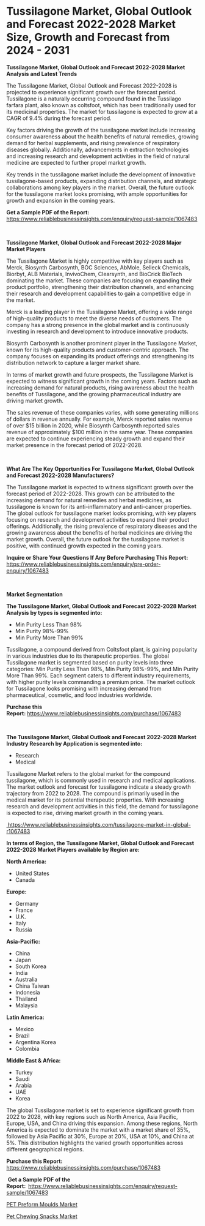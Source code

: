 <p><h1>Tussilagone Market, Global Outlook and Forecast 2022-2028 Market Size, Growth and Forecast from 2024 - 2031</h1></p><p><strong>Tussilagone Market, Global Outlook and Forecast 2022-2028 Market Analysis and Latest Trends</strong></p>
<p><p>The Tussilagone Market, Global Outlook and Forecast 2022-2028 is projected to experience significant growth over the forecast period. Tussilagone is a naturally occurring compound found in the Tussilago farfara plant, also known as coltsfoot, which has been traditionally used for its medicinal properties. The market for tussilagone is expected to grow at a CAGR of 9.4% during the forecast period.</p><p>Key factors driving the growth of the tussilagone market include increasing consumer awareness about the health benefits of natural remedies, growing demand for herbal supplements, and rising prevalence of respiratory diseases globally. Additionally, advancements in extraction technologies and increasing research and development activities in the field of natural medicine are expected to further propel market growth.</p><p>Key trends in the tussilagone market include the development of innovative tussilagone-based products, expanding distribution channels, and strategic collaborations among key players in the market. Overall, the future outlook for the tussilagone market looks promising, with ample opportunities for growth and expansion in the coming years.</p></p>
<p><strong>Get a Sample PDF of the Report:&nbsp;</strong> <a href="https://www.reliablebusinessinsights.com/enquiry/request-sample/1067483">https://www.reliablebusinessinsights.com/enquiry/request-sample/1067483</a></p>
<p>&nbsp;</p>
<p><strong>Tussilagone Market, Global Outlook and Forecast 2022-2028 Major Market Players</strong></p>
<p><p>The Tussilagone Market is highly competitive with key players such as Merck, Biosynth Carbosynth, BOC Sciences, AbMole, Selleck Chemicals, Biorbyt, ALB Materials, InvivoChem, Clearsynth, and BioCrick BioTech dominating the market. These companies are focusing on expanding their product portfolio, strengthening their distribution channels, and enhancing their research and development capabilities to gain a competitive edge in the market.</p><p>Merck is a leading player in the Tussilagone Market, offering a wide range of high-quality products to meet the diverse needs of customers. The company has a strong presence in the global market and is continuously investing in research and development to introduce innovative products.</p><p>Biosynth Carbosynth is another prominent player in the Tussilagone Market, known for its high-quality products and customer-centric approach. The company focuses on expanding its product offerings and strengthening its distribution network to capture a larger market share.</p><p>In terms of market growth and future prospects, the Tussilagone Market is expected to witness significant growth in the coming years. Factors such as increasing demand for natural products, rising awareness about the health benefits of Tussilagone, and the growing pharmaceutical industry are driving market growth.</p><p>The sales revenue of these companies varies, with some generating millions of dollars in revenue annually. For example, Merck reported sales revenue of over $15 billion in 2020, while Biosynth Carbosynth reported sales revenue of approximately $100 million in the same year. These companies are expected to continue experiencing steady growth and expand their market presence in the forecast period of 2022-2028.</p></p>
<p>&nbsp;</p>
<p><strong>What Are The Key Opportunities For Tussilagone Market, Global Outlook and Forecast 2022-2028 Manufacturers?</strong></p>
<p><p>The Tussilagone market is expected to witness significant growth over the forecast period of 2022-2028. This growth can be attributed to the increasing demand for natural remedies and herbal medicines, as tussilagone is known for its anti-inflammatory and anti-cancer properties. The global outlook for tussilagone market looks promising, with key players focusing on research and development activities to expand their product offerings. Additionally, the rising prevalence of respiratory diseases and the growing awareness about the benefits of herbal medicines are driving the market growth. Overall, the future outlook for the tussilagone market is positive, with continued growth expected in the coming years.</p></p>
<p><strong>Inquire or Share Your Questions If Any Before Purchasing This Report:</strong> <a href="https://www.reliablebusinessinsights.com/enquiry/pre-order-enquiry/1067483">https://www.reliablebusinessinsights.com/enquiry/pre-order-enquiry/1067483</a></p>
<p>&nbsp;</p>
<p><strong>Market Segmentation</strong></p>
<p><strong>The Tussilagone Market, Global Outlook and Forecast 2022-2028 Market Analysis by types is segmented into:</strong></p>
<p><ul><li>Min Purity Less Than 98%</li><li>Min Purity 98%-99%</li><li>Min Purity More Than 99%</li></ul></p>
<p><p>Tussilagone, a compound derived from Coltsfoot plant, is gaining popularity in various industries due to its therapeutic properties. The global Tussilagone market is segmented based on purity levels into three categories: Min Purity Less Than 98%, Min Purity 98%-99%, and Min Purity More Than 99%. Each segment caters to different industry requirements, with higher purity levels commanding a premium price. The market outlook for Tussilagone looks promising with increasing demand from pharmaceutical, cosmetic, and food industries worldwide.</p></p>
<p><strong>Purchase this Report:&nbsp;</strong><a href="https://www.reliablebusinessinsights.com/purchase/1067483">https://www.reliablebusinessinsights.com/purchase/1067483</a></p>
<p>&nbsp;</p>
<p><strong>The Tussilagone Market, Global Outlook and Forecast 2022-2028 Market Industry Research by Application is segmented into:</strong></p>
<p><ul><li>Research</li><li>Medical</li></ul></p>
<p><p>Tussilagone Market refers to the global market for the compound tussilagone, which is commonly used in research and medical applications. The market outlook and forecast for tussilagone indicate a steady growth trajectory from 2022 to 2028. The compound is primarily used in the medical market for its potential therapeutic properties. With increasing research and development activities in this field, the demand for tussilagone is expected to rise, driving market growth in the coming years.</p></p>
<p><a href="https://www.reliablebusinessinsights.com/tussilagone-market-in-global-r1067483">&nbsp;https://www.reliablebusinessinsights.com/tussilagone-market-in-global-r1067483</a></p>
<p><strong>In terms of Region, the Tussilagone Market, Global Outlook and Forecast 2022-2028 Market Players available by Region are:</strong></p>
<p>
    <p> <strong> North America: </strong>
        <ul>
            <li>United States</li>
            <li>Canada</li>
        </ul>
        </p> 
    <p> <strong> Europe: </strong>
        <ul>
            <li>Germany</li>
            <li>France</li>
            <li>U.K.</li>
            <li>Italy</li>
            <li>Russia</li>
        </ul>
        </p> 
    <p> <strong> Asia-Pacific: </strong>
        <ul>
            <li>China</li>
            <li>Japan</li>
            <li>South Korea</li>
            <li>India</li>
            <li>Australia</li>
            <li>China Taiwan</li>
            <li>Indonesia</li>
            <li>Thailand</li>
            <li>Malaysia</li>
        </ul>
        </p> 
    <p> <strong> Latin America: </strong>
        <ul>
            <li>Mexico</li>
            <li>Brazil</li>
            <li>Argentina Korea</li>
            <li>Colombia</li>
        </ul>
        </p> 
    <p> <strong> Middle East & Africa: </strong>
        <ul>
            <li>Turkey</li>
            <li>Saudi</li>
            <li>Arabia</li>
            <li>UAE</li>
            <li>Korea</li>
        </ul>
    </p>
    </p>
<p><p>The global Tussilagone market is set to experience significant growth from 2022 to 2028, with key regions such as North America, Asia Pacific, Europe, USA, and China driving this expansion. Among these regions, North America is expected to dominate the market with a market share of 35%, followed by Asia Pacific at 30%, Europe at 20%, USA at 10%, and China at 5%. This distribution highlights the varied growth opportunities across different geographical regions.</p></p>
<p><strong>Purchase this Report: </strong><a href="https://www.reliablebusinessinsights.com/purchase/1067483">https://www.reliablebusinessinsights.com/purchase/1067483</a></p>
<p>&nbsp;<strong>Get a Sample PDF of the Report:&nbsp;&nbsp;</strong><a href="https://www.reliablebusinessinsights.com/enquiry/request-sample/1067483">https://www.reliablebusinessinsights.com/enquiry/request-sample/1067483</a></p>
<p><strong></strong></p>
<p><p><a href="https://github.com/gulaimolin/Market-Research-Report-List-5/blob/main/pet-preform-moulds-market.md">PET Preform Moulds Market</a></p><p><a href="https://github.com/RoccoManning/Market-Research-Report-List-6/blob/main/pet-chewing-snacks-market.md">Pet Chewing Snacks Market</a></p></p>